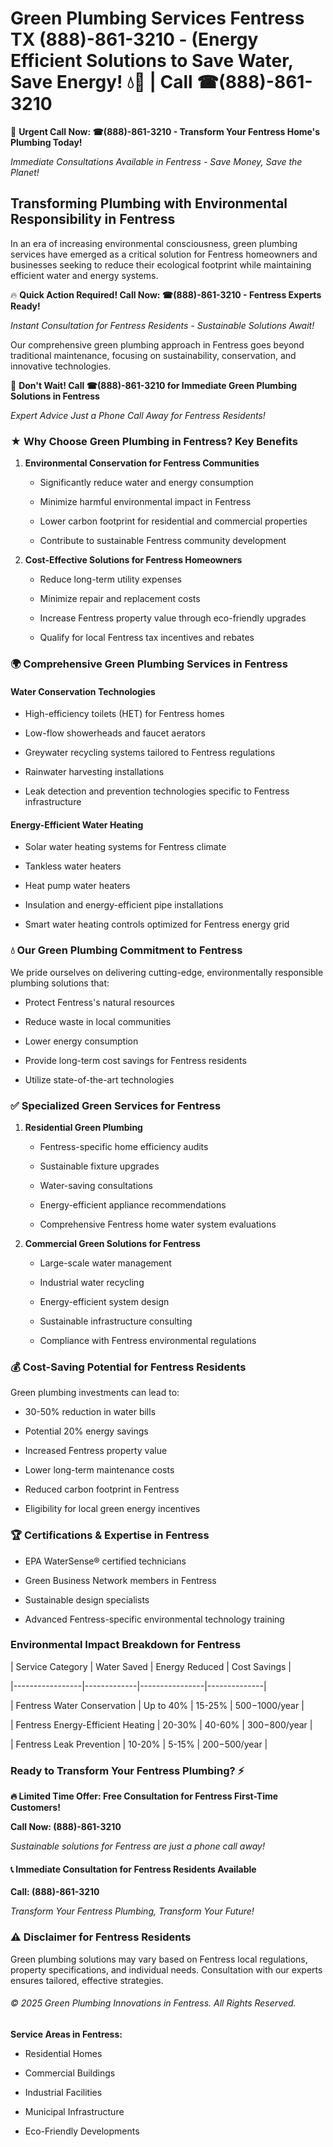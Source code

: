 # Green Plumbing Services Fentress TX (888)-861-3210 - (Energy Efficient Solutions to Save Water, Save Energy! 💧🌿 | Call ☎(888)-861-3210

🚨 **Urgent Call Now: ☎(888)-861-3210 - Transform Your Fentress Home's Plumbing Today!**
*Immediate Consultations Available in Fentress - Save Money, Save the Planet!*

## Transforming Plumbing with Environmental Responsibility in Fentress

In an era of increasing environmental consciousness, green plumbing services have emerged as a critical solution for Fentress homeowners and businesses seeking to reduce their ecological footprint while maintaining efficient water and energy systems. 

🔥 **Quick Action Required! Call Now: ☎(888)-861-3210 - Fentress Experts Ready!**
*Instant Consultation for Fentress Residents - Sustainable Solutions Await!*

Our comprehensive green plumbing approach in Fentress goes beyond traditional maintenance, focusing on sustainability, conservation, and innovative technologies.

🚨 **Don't Wait! Call ☎(888)-861-3210 for Immediate Green Plumbing Solutions in Fentress**
*Expert Advice Just a Phone Call Away for Fentress Residents!*

### ★ Why Choose Green Plumbing in Fentress? Key Benefits

1. **Environmental Conservation for Fentress Communities** 
   - Significantly reduce water and energy consumption
   - Minimize harmful environmental impact in Fentress
   - Lower carbon footprint for residential and commercial properties
   - Contribute to sustainable Fentress community development

2. **Cost-Effective Solutions for Fentress Homeowners** 
   - Reduce long-term utility expenses
   - Minimize repair and replacement costs
   - Increase Fentress property value through eco-friendly upgrades
   - Qualify for local Fentress tax incentives and rebates

### 🌍 Comprehensive Green Plumbing Services in Fentress

#### Water Conservation Technologies
- High-efficiency toilets (HET) for Fentress homes
- Low-flow showerheads and faucet aerators
- Greywater recycling systems tailored to Fentress regulations
- Rainwater harvesting installations
- Leak detection and prevention technologies specific to Fentress infrastructure

#### Energy-Efficient Water Heating
- Solar water heating systems for Fentress climate
- Tankless water heaters
- Heat pump water heaters
- Insulation and energy-efficient pipe installations
- Smart water heating controls optimized for Fentress energy grid

### 💧 Our Green Plumbing Commitment to Fentress

We pride ourselves on delivering cutting-edge, environmentally responsible plumbing solutions that:
- Protect Fentress's natural resources
- Reduce waste in local communities
- Lower energy consumption
- Provide long-term cost savings for Fentress residents
- Utilize state-of-the-art technologies

### ✅ Specialized Green Services for Fentress

1. **Residential Green Plumbing**
   - Fentress-specific home efficiency audits
   - Sustainable fixture upgrades
   - Water-saving consultations
   - Energy-efficient appliance recommendations
   - Comprehensive Fentress home water system evaluations

2. **Commercial Green Solutions for Fentress**
   - Large-scale water management
   - Industrial water recycling
   - Energy-efficient system design
   - Sustainable infrastructure consulting
   - Compliance with Fentress environmental regulations

### 💰 Cost-Saving Potential for Fentress Residents

Green plumbing investments can lead to:
- 30-50% reduction in water bills
- Potential 20% energy savings
- Increased Fentress property value
- Lower long-term maintenance costs
- Reduced carbon footprint in Fentress
- Eligibility for local green energy incentives

### 🏆 Certifications & Expertise in Fentress

- EPA WaterSense® certified technicians
- Green Business Network members in Fentress
- Sustainable design specialists
- Advanced Fentress-specific environmental technology training

### Environmental Impact Breakdown for Fentress

| Service Category | Water Saved | Energy Reduced | Cost Savings |
|-----------------|-------------|----------------|--------------|
| Fentress Water Conservation | Up to 40% | 15-25% | $500-$1000/year |
| Fentress Energy-Efficient Heating | 20-30% | 40-60% | $300-$800/year |
| Fentress Leak Prevention | 10-20% | 5-15% | $200-$500/year |

### Ready to Transform Your Fentress Plumbing? ⚡

**🔥 Limited Time Offer: Free Consultation for Fentress First-Time Customers!**

**Call Now: (888)-861-3210**
*Sustainable solutions for Fentress are just a phone call away!*

#### 📞 Immediate Consultation for Fentress Residents Available

**Call: (888)-861-3210**
*Transform Your Fentress Plumbing, Transform Your Future!*

### ⚠️ Disclaimer for Fentress Residents

Green plumbing solutions may vary based on Fentress local regulations, property specifications, and individual needs. Consultation with our experts ensures tailored, effective strategies.

###### © 2025 Green Plumbing Innovations in Fentress. All Rights Reserved.

**Service Areas in Fentress:** 
- Residential Homes
- Commercial Buildings
- Industrial Facilities
- Municipal Infrastructure
- Eco-Friendly Developments